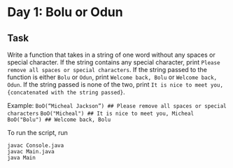 # Day 1: Bolu or Odun

## Task

Write a function that takes in a string of one word without any spaces or special character. If the string contains any special character, print `Please remove all spaces or special characters`. If the string passed to the function is either `Bolu` or `Odun`, print `Welcome back, Bolu` or `Welcome back, Odun`. If the string passed is none of the two, print `It is nice to meet you, {concatenated with the string passed}`.

Example:
`BoO(“Micheal Jackson”) ## Please remove all spaces or special characters`
`BoO("Micheal") ## It is nice to meet you, Micheal`
`BoO("Bolu") ## Welcome back, Bolu`

To run the script, run
```
javac Console.java
javac Main.java
java Main
```

